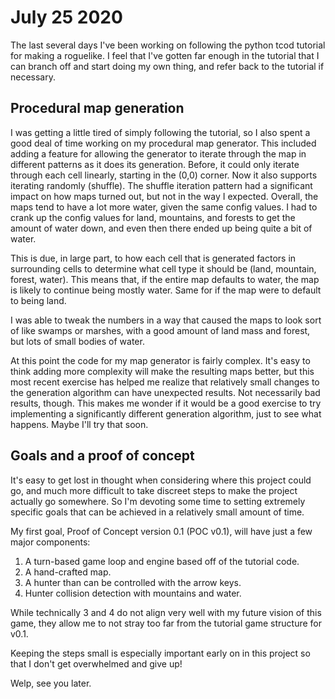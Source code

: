 # July 25 2020
The last several days I've been working on following the python tcod tutorial for making a roguelike. I feel that I've gotten far enough in the tutorial that I can branch off and start doing my own thing, and refer back to the tutorial if necessary.

## Procedural map generation
I was getting a little tired of simply following the tutorial, so I also spent a good deal of time working on my procedural map generator. This included adding a feature for allowing the generator to iterate through the map in different patterns as it does its generation. Before, it could only iterate through each cell linearly, starting in the (0,0) corner. Now it also supports iterating randomly (shuffle). The shuffle iteration pattern had a significant impact on how maps turned out, but not in the way I expected. Overall, the maps tend to have a lot more water, given the same config values. I had to crank up the config values for land, mountains, and forests to get the amount of water down, and even then there ended up being quite a bit of water.

This is due, in large part, to how each cell that is generated factors in surrounding cells to determine what cell type it should be (land, mountain, forest, water). This means that, if the entire map defaults to water, the map is likely to continue being mostly water. Same for if the map were to default to being land.

I was able to tweak the numbers in a way that caused the maps to look sort of like swamps or marshes, with a good amount of land mass and forest, but lots of small bodies of water.

At this point the code for my map generator is fairly complex. It's easy to think adding more complexity will make the resulting maps better, but this most recent exercise has helped me realize that relatively small changes to the generation algorithm can have unexpected results. Not necessarily bad results, though. This makes me wonder if it would be a good exercise to try implementing a significantly different generation algorithm, just to see what happens. Maybe I'll try that soon.

## Goals and a proof of concept
It's easy to get lost in thought when considering where this project could go, and much more difficult to take discreet steps to make the project actually go somewhere. So I'm devoting some time to setting extremely specific goals that can be achieved in a relatively small amount of time.

My first goal, Proof of Concept version 0.1 (POC v0.1), will have just a few major components:
1) A turn-based game loop and engine based off of the tutorial code.
2) A hand-crafted map.
3) A hunter than can be controlled with the arrow keys.
4) Hunter collision detection with mountains and water.

While technically 3 and 4 do not align very well with my future vision of this game, they allow me to not stray too far from the tutorial game structure for v0.1.

Keeping the steps small is especially important early on in this project so that I don't get overwhelmed and give up!

Welp, see you later.